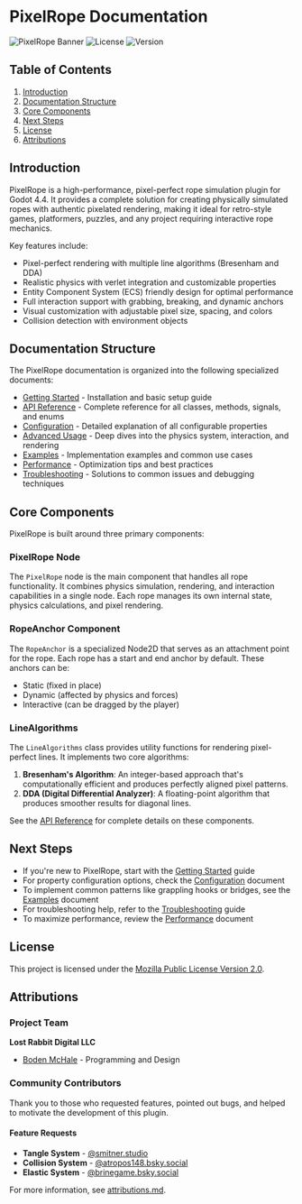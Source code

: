 # PixelRope Documentation

![PixelRope Banner](https://img.shields.io/badge/Godot-4.4-blue) ![License](https://img.shields.io/badge/license-MPL--2.0-green) ![Version](https://img.shields.io/badge/version-1.0.0-orange)

## Table of Contents

1. [Introduction](#introduction)
2. [Documentation Structure](#documentation-structure)
3. [Core Components](#core-components)
4. [Next Steps](#next-steps)
5. [License](#license)
6. [Attributions](#attributions)

## Introduction

PixelRope is a high-performance, pixel-perfect rope simulation plugin for Godot 4.4. It provides a complete solution for creating physically simulated ropes with authentic pixelated rendering, making it ideal for retro-style games, platformers, puzzles, and any project requiring interactive rope mechanics.

Key features include:
- Pixel-perfect rendering with multiple line algorithms (Bresenham and DDA)
- Realistic physics with verlet integration and customizable properties
- Entity Component System (ECS) friendly design for optimal performance
- Full interaction support with grabbing, breaking, and dynamic anchors
- Visual customization with adjustable pixel size, spacing, and colors
- Collision detection with environment objects

## Documentation Structure

The PixelRope documentation is organized into the following specialized documents:

* [Getting Started](getting_started.md) - Installation and basic setup guide
* [API Reference](api_reference.md) - Complete reference for all classes, methods, signals, and enums
* [Configuration](configuration.md) - Detailed explanation of all configurable properties
* [Advanced Usage](advanced_usage.md) - Deep dives into the physics system, interaction, and rendering
* [Examples](examples.md) - Implementation examples and common use cases
* [Performance](performance.md) - Optimization tips and best practices
* [Troubleshooting](troubleshooting.md) - Solutions to common issues and debugging techniques

## Core Components

PixelRope is built around three primary components:

### PixelRope Node

The `PixelRope` node is the main component that handles all rope functionality. It combines physics simulation, rendering, and interaction capabilities in a single node. Each rope manages its own internal state, physics calculations, and pixel rendering.

### RopeAnchor Component

The `RopeAnchor` is a specialized Node2D that serves as an attachment point for the rope. Each rope has a start and end anchor by default. These anchors can be:
- Static (fixed in place)
- Dynamic (affected by physics and forces)
- Interactive (can be dragged by the player)

### LineAlgorithms

The `LineAlgorithms` class provides utility functions for rendering pixel-perfect lines. It implements two core algorithms:

1. **Bresenham's Algorithm**: An integer-based approach that's computationally efficient and produces perfectly aligned pixel patterns.
2. **DDA (Digital Differential Analyzer)**: A floating-point algorithm that produces smoother results for diagonal lines.

See the [API Reference](api_reference.md) for complete details on these components.

## Next Steps

* If you're new to PixelRope, start with the [Getting Started](getting_started.md) guide
* For property configuration options, check the [Configuration](configuration.md) document
* To implement common patterns like grappling hooks or bridges, see the [Examples](examples.md) document
* For troubleshooting help, refer to the [Troubleshooting](troubleshooting.md) guide
* To maximize performance, review the [Performance](performance.md) document

## License

This project is licensed under the [Mozilla Public License Version 2.0](LICENSE.md).

## Attributions

### Project Team
**Lost Rabbit Digital LLC**  
- [Boden McHale](https://www.bodenmchale.com/) - Programming and Design

### Community Contributors
Thank you to those who requested features, pointed out bugs, and helped to motivate the development of this plugin.

#### Feature Requests
- **Tangle System** - [@smitner.studio](https://bsky.app/profile/smitner.studio/post/3ljiul5ioqc2o)
- **Collision System** - [@atropos148.bsky.social](https://bsky.app/profile/atropos148.bsky.social/post/3ljhccxiiyc2g)
- **Elastic System** - [@brinegame.bsky.social](https://bsky.app/profile/brinegame.bsky.social/post/3ljgyh6d5lc2x)

For more information, see [attributions.md](../information/ATTRIBUTIONS.md).